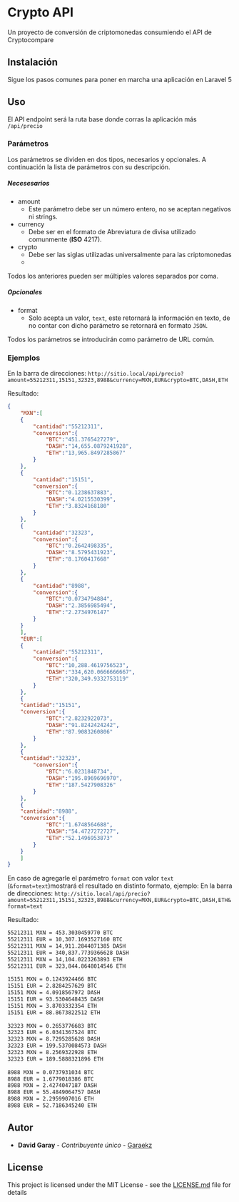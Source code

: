 
# Crypto API
Un proyecto de conversión de criptomonedas consumiendo el API de Cryptocompare

## Instalación


Sigue los pasos comunes para poner en marcha una aplicación en Laravel 5


## Uso
El API endpoint será la ruta base donde corras la aplicación más `/api/precio`

### Parámetros
Los parámetros se dividen en dos tipos, necesarios y opcionales. A continuación la lista de parámetros con su descripción.

##### Necesesarios

 - amount
	 - Este parámetro debe ser un número entero, no se aceptan negativos ni strings.
 - currency
	 - Debe ser en el formato de Abreviatura de divisa utilizado comunmente (**ISO** 4217).
 - crypto
	 - Debe ser las siglas utilizadas universalmente para las criptomonedas
	 - 
Todos los anteriores pueden ser múltiples valores separados por coma.


##### Opcionales

 - format
	 - Solo acepta un valor, `text`, este retornará la información en texto, de no contar con dicho parámetro se retornará en formato `JSON`.

Todos los parámetros se introducirán como parámetro de URL común.

### Ejemplos
En la barra de direcciones: `http://sitio.local/api/precio?amount=55212311,15151,32323,8988&currency=MXN,EUR&crypto=BTC,DASH,ETH`

Resultado:
```json
{  
	"MXN":[  
	{  
		"cantidad":"55212311",  
		"conversion":{  
			"BTC":"451.3765427279",  
			"DASH":"14,655.0879241928",  
			"ETH":"13,965.8497285867"  
		}  
	},  
	{  
		"cantidad":"15151",  
		"conversion":{  
			"BTC":"0.1238637883",  
			"DASH":"4.0215530399",  
			"ETH":"3.8324168180"  
		}  
	},  
	{  
		"cantidad":"32323",  
		"conversion":{  
			"BTC":"0.2642498335",  
			"DASH":"8.5795431923",  
			"ETH":"8.1760417668"  
		}  
	},  
	{  
		"cantidad":"8988",  
		"conversion":{  
			"BTC":"0.0734794884",  
			"DASH":"2.3856985494",  
			"ETH":"2.2734976147"  
		}  
	}  
	],  
	"EUR":[  
	{  
		"cantidad":"55212311",  
		"conversion":{  
			"BTC":"10,288.4619756523",  
			"DASH":"334,620.0666666667",  
			"ETH":"320,349.9332753119"  
		}  
	},  
	{  
	"cantidad":"15151",  
	"conversion":{  
			"BTC":"2.8232922073",  
			"DASH":"91.8242424242",  
			"ETH":"87.9083260806"  
		}  
	},  
	{  
	"cantidad":"32323",  
		"conversion":{  
			"BTC":"6.0231848734",  
			"DASH":"195.8969696970",  
			"ETH":"187.5427908326"  
		}  
	},  
	{  
	"cantidad":"8988",  
	"conversion":{  
			"BTC":"1.6748564688",  
			"DASH":"54.4727272727",  
			"ETH":"52.1496953873"  
		}  
	}  
	]  
}
```

En caso de agregarle el parámetro `format` con valor `text` (`&format=text`)mostrará el resultado en distinto formato, ejemplo:
En la barra de direcciones: `http://sitio.local/api/precio?amount=55212311,15151,32323,8988&currency=MXN,EUR&crypto=BTC,DASH,ETH&format=text`

Resultado:

```bash
55212311 MXN = 453.3030459770 BTC  
55212311 EUR = 10,307.1693527160 BTC  
55212311 MXN = 14,911.2844071385 DASH  
55212311 EUR = 340,837.7739366628 DASH  
55212311 MXN = 14,104.0223263893 ETH  
55212311 EUR = 323,844.8648014546 ETH  
  
15151 MXN = 0.1243924466 BTC  
15151 EUR = 2.8284257629 BTC  
15151 MXN = 4.0918567972 DASH  
15151 EUR = 93.5304648435 DASH  
15151 MXN = 3.8703332354 ETH  
15151 EUR = 88.8673822512 ETH  
  
32323 MXN = 0.2653776683 BTC  
32323 EUR = 6.0341367524 BTC  
32323 MXN = 8.7295285628 DASH  
32323 EUR = 199.5370084573 DASH  
32323 MXN = 8.2569322928 ETH  
32323 EUR = 189.5888321896 ETH  
  
8988 MXN = 0.0737931034 BTC  
8988 EUR = 1.6779018386 BTC  
8988 MXN = 2.4274047187 DASH  
8988 EUR = 55.4849064757 DASH  
8988 MXN = 2.2959907016 ETH  
8988 EUR = 52.7186345240 ETH
```

## Autor

* **David Garay** - *Contribuyente único* - [Garaekz](https://github.com/garaekz/)


## License

This project is licensed under the MIT License - see the [LICENSE.md](LICENSE.md) file for details

